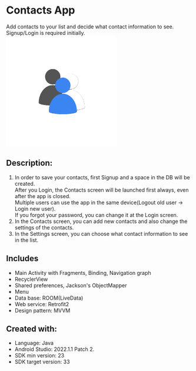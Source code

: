 # Contacts App
Add contacts to your list and decide what contact information to see. <br/>
Signup/Login is required initially. <br/> 
<img src = "README images/app_icon.png" height="300"> <br/>

## Description:
1. In order to save your contacts, first Signup and a space in the DB will be created. <br/>
   After you Login, the Contacts screen will be launched first always, even after the app is closed. <br/>
   Multiple users can use the app in the same device(Logout old user -> Login new user). <br/>
   If you forgot your password, you can change it at the Login screen. <br/>
2. In the Contacts screen, you can add new contacts and also change the settings of the contacts. <br/>
3. In the Settings screen, you can choose what contact information to see in the list. <br/>

## Includes
* Main Activity with Fragments, Binding, Navigation graph <br/>
* RecyclerView <br/>
* Shared preferences, Jackson's ObjectMapper <br/>
* Menu <br/>
* Data base: ROOM(LiveData) <br/>
* Web service: Retrofit2 <br/>
* Design pattern: MVVM <br/>

## Created with:
* Language: Java
* Android Studio: 2022.1.1 Patch 2.
* SDK min version: 23
* SDK target version: 33
